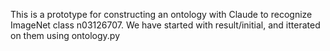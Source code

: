This is a prototype for constructing an ontology with Claude to recognize ImageNet class n03126707. We have started with result/initial, and itterated on them using ontology.py